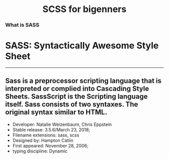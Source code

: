 <p align="center">
  <h1 align="center">SCSS for bigenners</h1>
  <h3>What is SASS</h3>

# SASS: Syntactically Awesome Style Sheet

---

## Sass is a preprocessor scripting language that is interpreted or complied into Cascading Style Sheets. SassScript is the Scripting language itself. Sass consists of two syntaxes. The original syntax similar to HTML.

- Developer: Natalie Weizenbaum, Chris Eppstein
- Stable release: 3.5.6/March 23, 2018;
- Filename extensions: sass, scss
- Designed by: Hampton Catlin
- First appeared: November 28, 2006;
- typing discipline: Dynamic
